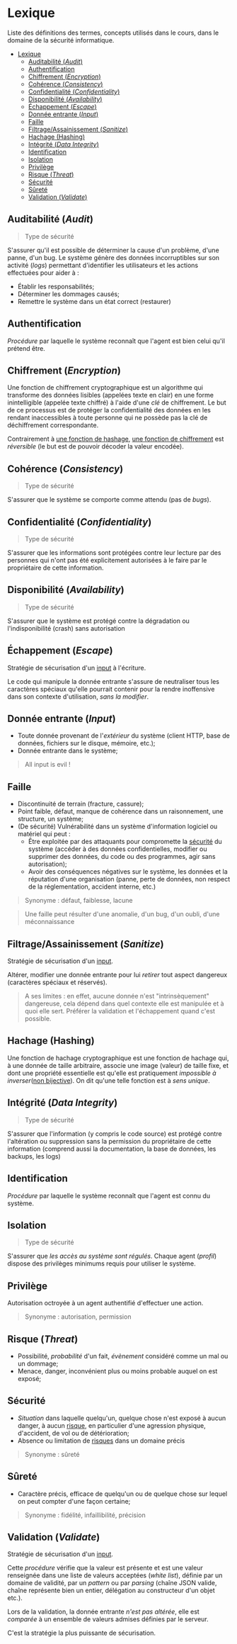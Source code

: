 # Lexique

Liste des définitions des termes, concepts utilisés dans le cours, dans le domaine de la sécurité informatique.

- [Lexique](#lexique)
  - [Auditabilité (*Audit*)](#auditabilité-audit)
  - [Authentification](#authentification)
  - [Chiffrement (*Encryption*)](#chiffrement-encryption)
  - [Cohérence (*Consistency*)](#cohérence-consistency)
  - [Confidentialité (*Confidentiality*)](#confidentialité-confidentiality)
  - [Disponibilité (*Availability*)](#disponibilité-availability)
  - [Échappement (*Escape*)](#échappement-escape)
  - [Donnée entrante (*Input*)](#donnée-entrante-input)
  - [Faille](#faille)
  - [Filtrage/Assainissement (*Sanitize*)](#filtrageassainissement-sanitize)
  - [Hachage (Hashing)](#hachage-hashing)
  - [Intégrité (*Data Integrity*)](#intégrité-data-integrity)
  - [Identification](#identification)
  - [Isolation](#isolation)
  - [Privilège](#privilège)
  - [Risque (*Threat*)](#risque-threat)
  - [Sécurité](#sécurité)
  - [Sûreté](#sûreté)
  - [Validation (*Validate*)](#validation-validate)


## Auditabilité (*Audit*)

> Type de sécurité

S'assurer qu'il est possible de déterminer la cause d'un problème, d'une panne, d'un bug. Le système génère des données incorruptibles sur son activité (*logs*) permettant d'identifier les utilisateurs et les actions effectuées pour aider à :

- Établir les responsabilités;
- Déterminer les dommages causés;
- Remettre le système dans un état correct (restaurer)

## Authentification

*Procédure* par laquelle le système reconnaît que l'agent est bien celui qu'il prétend être.

## Chiffrement (*Encryption*)

Une fonction de chiffrement cryptographique est un algorithme qui transforme des données lisibles (appelées texte en clair) en une forme inintelligible (appelée texte chiffré) à l'aide d'une *clé* de chiffrement. Le but de ce processus est de protéger la confidentialité des données en les rendant inaccessibles à toute personne qui ne possède pas la clé de déchiffrement correspondante.

Contrairement à [une fonction de hashage](#hachage-hashing), [une fonction de chiffrement](https://fr.wikipedia.org/wiki/Cryptographie_sym%C3%A9trique) est *réversible* (le but est de pouvoir décoder la valeur encodée).

## Cohérence (*Consistency*)

> Type de sécurité

S'assurer que le système se comporte comme attendu (pas de *bugs*).

## Confidentialité (*Confidentiality*)

> Type de sécurité

S'assurer que les informations sont protégées contre leur lecture par des personnes qui n'ont pas été explicitement autorisées à le faire par le propriétaire de cette information.


## Disponibilité (*Availability*)

> Type de sécurité

S'assurer que le système est protégé contre la dégradation ou l'indisponibilité (crash) sans autorisation


## Échappement (*Escape*)

Stratégie de sécurisation d'un [input](#donnée-entrante-input) à l'écriture. 

Le code qui manipule la donnée entrante s'assure de neutraliser tous les caractères spéciaux qu'elle pourrait contenir pour la rendre inoffensive dans son contexte d'utilisation, *sans la modifier*.

## Donnée entrante (*Input*)

- Toute donnée provenant de l'*extérieur* du système (client HTTP, base de données, fichiers sur le disque, mémoire, etc.);
- Donnée entrante dans le système;

> All input is evil !

## Faille

- Discontinuité de terrain (fracture, cassure);
- Point faible, défaut, manque de cohérence dans un raisonnement, une structure, un système;
- (De sécurité) Vulnérabilité dans un système d'information logiciel ou matériel qui peut :
  - Être exploitée par des attaquants pour compromette la [sécurité](#sécurité) du système (accéder à des données confidentielles, modifier ou supprimer des données, du code ou des programmes, agir sans autorisation);
  - Avoir des conséquences négatives sur le système, les données et la réputation d'une organisation (panne, perte de données, non respect de la réglementation, accident interne, etc.)

> Synonyme : défaut, faiblesse, lacune

> Une faille peut résulter d'une anomalie, d'un bug, d'un oubli, d'une méconnaissance

## Filtrage/Assainissement (*Sanitize*)

Stratégie de sécurisation d'un [input](#donnée-entrante-input). 

Altérer, modifier une donnée entrante pour lui *retirer* tout aspect dangereux (caractères spéciaux et réservés).

> A ses limites : en effet, aucune donnée n'est "intrinsèquement" dangereuse, cela dépend dans quel contexte elle est manipulée et à quoi elle sert. Préférer la validation et l'échappement quand c'est possible.


## Hachage (Hashing)

Une fonction de hachage cryptographique est une fonction de hachage qui, à une donnée de taille arbitraire, associe une image (valeur) de taille fixe, et dont une propriété essentielle est qu'elle est pratiquement *impossible à inverser*([non bijective](https://fr.wikipedia.org/wiki/Bijection)). On dit qu'une telle fonction est à *sens unique*.

## Intégrité (*Data Integrity*)

> Type de sécurité

S'assurer que l'information (y compris le code source) est protégé contre l'altération ou suppression sans la permission du propriétaire de cette information (comprend aussi la documentation, la base de données, les backups, les logs)

## Identification

*Procédure* par laquelle le système reconnaît que l'agent est connu du système.

## Isolation 

> Type de sécurité

S'assurer que *les accès au système sont régulés*. Chaque agent (*profil*) dispose des privilèges minimums requis pour utiliser le système.

## Privilège

Autorisation octroyée à un agent authentifié d'effectuer une action.

> Synonyme : autorisation, permission

## Risque (*Threat*)

- Possibilité, *probabilité* d'un fait, *évènement* considéré comme un mal ou un dommage;
- Menace, danger, inconvénient plus ou moins probable auquel on est exposé;

## Sécurité

- *Situation* dans laquelle quelqu'un, quelque chose n'est exposé à aucun danger, à aucun [risque](#risque-threat), en particulier d'une agression physique, d'accident, de vol ou de détérioration;
- Absence ou limitation de [risques](#risque-threat) dans un domaine précis

> Synonyme : sûreté

## Sûreté

- Caractère précis, efficace de quelqu'un ou de quelque chose sur lequel on peut compter d'une façon certaine;

> Synonyme : fidélité, infaillibilité, précision

## Validation (*Validate*)

Stratégie de sécurisation d'un [input](#donnée-entrante-input). 

Cette *procédure* vérifie que la valeur est présente et est une valeur renseignée dans une liste de valeurs acceptées (*white list*), définie par un domaine de validité, par un *pattern* ou par *parsing* (chaîne JSON valide, chaîne représente bien un entier, délégation au constructeur d'un objet etc.).

Lors de la validation, la donnée entrante *n'est pas altérée*, elle est *comparée* à un ensemble de valeurs admises définies par le serveur.

C'est la stratégie la plus puissante de sécurisation.












